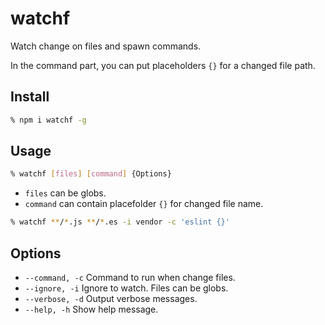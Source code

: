 # watchf

Watch change on files and spawn commands.

In the command part, you can put placeholders `{}` for a changed file path.


## Install

```sh
% npm i watchf -g
````

## Usage

```sh
% watchf [files] [command] {Options}
```

* `files` can be globs.
* `command` can contain placefolder `{}` for changed file name.

```sh
% watchf **/*.js **/*.es -i vendor -c 'eslint {}'
```

## Options

* `--command, -c` Command to run when change files.
* `--ignore, -i` Ignore to watch. Files can be globs.
* `--verbose, -d` Output verbose messages.
* `--help, -h` Show help message.
